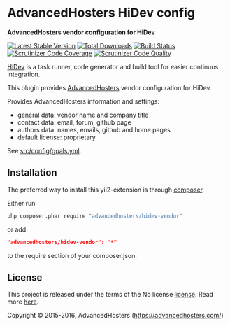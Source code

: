 AdvancedHosters HiDev config
============================

**AdvancedHosters vendor configuration for HiDev**

[![Latest Stable Version](https://poser.pugx.org/advancedhosters/hidev-vendor/v/stable)](https://packagist.org/packages/advancedhosters/hidev-vendor)
[![Total Downloads](https://poser.pugx.org/advancedhosters/hidev-vendor/downloads)](https://packagist.org/packages/advancedhosters/hidev-vendor)
[![Build Status](https://img.shields.io/travis/advancedhosters/hidev-vendor.svg)](https://travis-ci.org/advancedhosters/hidev-vendor)
[![Scrutinizer Code Coverage](https://img.shields.io/scrutinizer/coverage/g/advancedhosters/hidev-vendor.svg)](https://scrutinizer-ci.com/g/advancedhosters/hidev-vendor/)
[![Scrutinizer Code Quality](https://img.shields.io/scrutinizer/g/advancedhosters/hidev-vendor.svg)](https://scrutinizer-ci.com/g/advancedhosters/hidev-vendor/)

[HiDev](https://github.com/hiqdev/hidev) is a task runner, code generator and build tool for easier continuos integration.

This plugin provides [AdvancedHosters](https://github.com/advancedhosters) vendor configuration for HiDev.

Provides AdvancedHosters information and settings:

* general data: vendor name and company title
* contact data: email, forum, github page
* authors data: names, emails, github and home pages
* default license: proprietary

See [src/config/goals.yml](src/config/goals.yml).

## Installation

The preferred way to install this yii2-extension is through [composer](http://getcomposer.org/download/).

Either run

```sh
php composer.phar require "advancedhosters/hidev-vendor"
```

or add

```json
"advancedhosters/hidev-vendor": "*"
```

to the require section of your composer.json.

## License

This project is released under the terms of the No license [license](LICENSE).
Read more [here](http://choosealicense.com/licenses/no-license).

Copyright © 2015-2016, AdvancedHosters (https://advancedhosters.com/)
